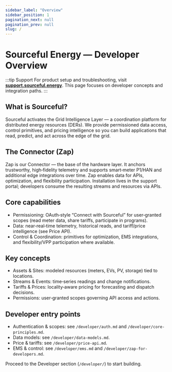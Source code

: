 ```yaml
---
sidebar_label: "Overview"
sidebar_position: 1
pagination_next: null
pagination_prev: null
slug: /
---
```


# Sourceful Energy — Developer Overview

:::tip Support
For product setup and troubleshooting, visit **[support.sourceful.energy](https://support.sourceful.energy/)**. This page focuses on developer concepts and integration paths.
:::

## What is Sourceful?

Sourceful activates the Grid Intelligence Layer — a coordination platform for distributed energy resources (DERs). We provide permissioned data access, control primitives, and pricing intelligence so you can build applications that read, predict, and act across the edge of the grid.

## The Connector (Zap)

Zap is our Connector — the base of the hardware layer. It anchors trustworthy, high‑fidelity telemetry and supports smart‑meter P1/HAN and additional edge integrations over time. Zap enables data for APIs, optimization, and flexibility participation. Installation lives in the support portal; developers consume the resulting streams and resources via APIs.

## Core capabilities
- Permissioning: OAuth‑style “Connect with Sourceful” for user‑granted scopes (read meter data, share tariffs, participate in programs).
- Data: near‑real‑time telemetry, historical reads, and tariff/price intelligence (see Price API).
- Control & Coordination: primitives for optimization, EMS integrations, and flexibility/VPP participation where available.

## Key concepts
- Assets & Sites: modeled resources (meters, EVs, PV, storage) tied to locations.
- Streams & Events: time‑series readings and change notifications.
- Tariffs & Prices: locality‑aware pricing for forecasting and dispatch decisions.
- Permissions: user‑granted scopes governing API access and actions.

## Developer entry points
- Authentication & scopes: see `/developer/auth.md` and `/developer/core-principles.md`.
- Data models: see `/developer/data-models.md`.
- Price & tariffs: see `/developer/price-api.md`.
- EMS & control: see `/developer/ems.md` and `/developer/zap-for-developers.md`.

Proceed to the Developer section (`/developer/`) to start building.
